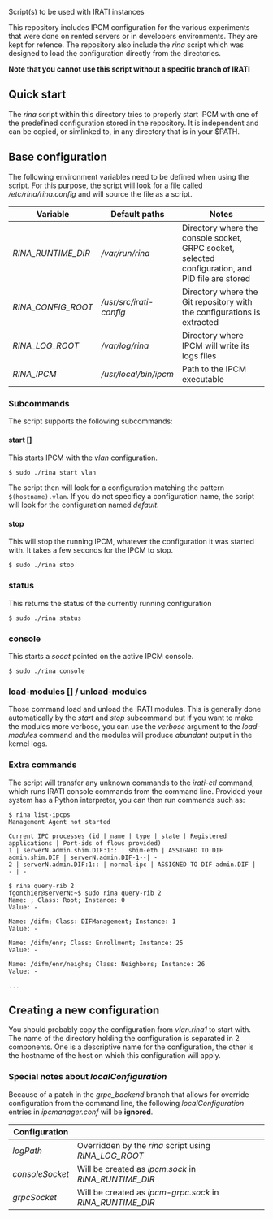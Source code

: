 Script(s) to be used with IRATI instances

This repository includes IPCM configuration for the various
experiments that were done on rented servers or in developers
environments. They are kept for refence. The repository also include
the *rina* script which was designed to load the configuration
directly from the directories.

**Note that you cannot use this script without a specific branch of
IRATI**


## Quick start

The *rina* script within this directory tries to properly start IPCM
with one of the predefined configuration stored in the repository. It
is independent and can be copied, or simlinked to, in any directory
that is in your $PATH.

## Base configuration

The following environment variables need to be defined when using the
script. For this purpose, the script will look for a file called
*/etc/rina/rina.config* and will source the file as a script.

| Variable | Default paths | Notes |
| ------ | ------ | ------ |
| _RINA_RUNTIME_DIR_ | _/var/run/rina_ | Directory where the console socket, GRPC socket, selected configuration, and PID file are stored |
| _RINA_CONFIG_ROOT_ | _/usr/src/irati-config_ | Directory where the Git repository with the configurations is extracted |
| _RINA_LOG_ROOT_ | _/var/log/rina_ | Directory where IPCM will write its logs files |
| _RINA_IPCM_ | _/usr/local/bin/ipcm_ | Path to the IPCM executable |

### Subcommands

The script supports the following subcommands:

#### start [<config>]

This starts IPCM with the _vlan_ configuration.

```
$ sudo ./rina start vlan

```

The script then will look for a configuration matching the pattern `$(hostname).vlan`. If you do not specificy a configuration name, the script will look for the configuration named *default*.

#### stop


This will stop the running IPCM, whatever the configuration it was
started with. It takes a few seconds for the IPCM to stop.

```
$ sudo ./rina stop
```

### status

This returns the status of the currently running configuration

```
$ sudo ./rina status
```

### console

This starts a _socat_ pointed on the active IPCM console.

```
$ sudo ./rina console
```

### load-modules [<verbose>] / unload-modules

Those command load and unload the IRATI modules. This is generally
done automatically by the *start* and *stop* subcommand but if you
want to make the modules more verbose, you can use the *verbose*
argument to the *load-modules* command and the modules will produce
*abundant* output in the kernel logs.

### Extra commands

The script will transfer any unknown commands to the *irati-ctl*
command, which runs IRATI console commands from the command
line. Provided your system has a Python interpreter, you can then run
commands such as:

```
$ rina list-ipcps
Management Agent not started

Current IPC processes (id | name | type | state | Registered applications | Port-ids of flows provided)
1 | serverN.admin.shim.DIF:1:: | shim-eth | ASSIGNED TO DIF admin.shim.DIF | serverN.admin.DIF-1--| - 
2 | serverN.admin.DIF:1:: | normal-ipc | ASSIGNED TO DIF admin.DIF |  - | - 

$ rina query-rib 2
fgonthier@serverN:~$ sudo rina query-rib 2
Name: ; Class: Root; Instance: 0
Value: -

Name: /difm; Class: DIFManagement; Instance: 1
Value: -

Name: /difm/enr; Class: Enrollment; Instance: 25
Value: -

Name: /difm/enr/neighs; Class: Neighbors; Instance: 26
Value: -

...
```

## Creating a new configuration

You should probably copy the configuration from _vlan.rina1_ to start
with. The name of the directory holding the configuration is separated
in 2 components. One is a descriptive name for the configuration, the
other is the hostname of the host on which this configuration will
apply.

### Special notes about _localConfiguration_

Because of a patch in the _grpc_backend_ branch that allows for
override configuration from the command line, the following
_localConfiguration_ entries in _ipcmanager.conf_ will be __ignored__.

| Configuration |  |
| ------ | ------ |
| _logPath_ | Overridden by the _rina_ script using _RINA_LOG_ROOT_ |
| _consoleSocket_ | Will be created as _ipcm.sock_ in _RINA_RUNTIME_DIR_ |
| _grpcSocket_ | Will be created as _ipcm-grpc.sock_ in _RINA_RUNTIME_DIR_ |
